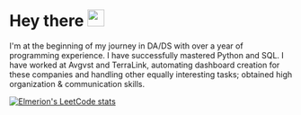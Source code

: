 <h1>
  Hey there
  <img src="https://media.giphy.com/media/hvRJCLFzcasrR4ia7z/giphy.gif" width="30px"/>
</h1>
I'm at the beginning of my journey in DA/DS with over a year of programming experience. I have successfully mastered Python and SQL. I have worked at Avgvst and TerraLink, automating dashboard creation for these companies and handling other equally interesting tasks; obtained high organization & communication skills.


[![Elmerion's LeetCode stats](https://leetcode-stats-six.vercel.app/?username=Elmerion&theme=dark)](https://github.com/Norlet/Rogovoy-Maxim)

